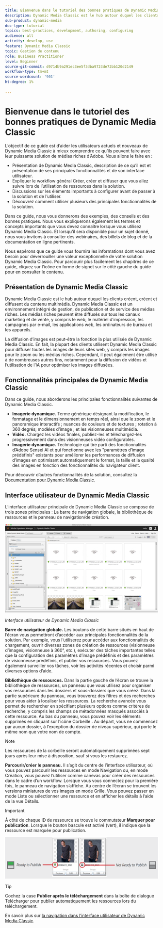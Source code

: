 ```yaml
---
title: Bienvenue dans le tutoriel des bonnes pratiques de Dynamic Media Classic
description: Dynamic Media Classic est le hub autour duquel les clients créent, créent et diffusent du contenu multimédia. Ce tutoriel sur les bonnes pratiques a été créé pour aider les utilisateurs actuels et nouveaux de Dynamic Media Classic à mieux comprendre ce qu’ils peuvent faire avec cette puissante solution de médias riches d’Adobe. Dans cette partie du tutoriel, vous découvrirez ce qu’est Dynamic Media Classic et examinerez brièvement ses principales fonctionnalités et son interface utilisateur.
sub-product: dynamic-media
doc-type: tutorial
topics: best-practices, development, authoring, configuring
audience: all
activity: develop, use
feature: Dynamic Media Classic
topic: Gestion de contenu
role: Business Practitioner
level: Beginner
source-git-commit: d9714b9a291ec3ee5f3dba9723de72bb120d2149
workflow-type: tm+mt
source-wordcount: '901'
ht-degree: 1%

---
```



# Bienvenue dans le tutoriel des bonnes pratiques de Dynamic Media Classic

L’objectif de ce guide est d’aider les utilisateurs actuels et nouveaux de Dynamic Media Classic à mieux comprendre ce qu’ils peuvent faire avec leur puissante solution de médias riches d’Adobe. Nous allons le faire en :

- Présentation de Dynamic Media Classic, description de ce qu’il est et présentation de ses principales fonctionnalités et de son interface utilisateur.
- Expliquer le workflow général Créer, créer et diffuser que vous allez suivre lors de l’utilisation de ressources dans la solution.
- Discussions sur les éléments importants à configurer avant de passer à la solution et de l’utiliser.
- Découvrez comment utiliser plusieurs des principales fonctionnalités de la solution.

Dans ce guide, nous vous donnerons des exemples, des conseils et des bonnes pratiques. Nous vous expliquerons également les termes et concepts importants que vous devez connaître lorsque vous utilisez Dynamic Media Classic. Et lorsqu’il sera disponible pour un sujet donné, nous vous invitons à consulter des webinaires, des billets de blog et de la documentation en ligne pertinents.

Nous espérons que ce guide vous fournira les informations dont vous avez besoin pour déverrouiller une valeur exceptionnelle de votre solution Dynamic Media Classic. Pour parcourir plus facilement les chapitres de ce guide, cliquez sur l’icône en forme de signet sur le côté gauche du guide pour en consulter le contenu.

## Présentation de Dynamic Media Classic

Dynamic Media Classic est le hub autour duquel les clients créent, créent et diffusent du contenu multimédia. Dynamic Media Classic est un environnement intégré de gestion, de publication et de service des médias riches. Les médias riches peuvent être diffusés sur tous les canaux marketing et de vente, y compris le web, le matériel d’impression, les campagnes par e-mail, les applications web, les ordinateurs de bureau et les appareils.

La diffusion d’images est peut-être la fonction la plus utilisée de Dynamic Media Classic. En fait, la plupart des clients utilisent Dynamic Media Classic pour diffuser toutes les images de leurs sites web, y compris les images pour le zoom ou les médias riches. Cependant, il peut également être utilisé à de nombreuses autres fins, notamment pour la diffusion de vidéos et l’utilisation de l’IA pour optimiser les images diffusées.

## Fonctionnalités principales de Dynamic Media Classic

Dans ce guide, nous aborderons les principales fonctionnalités suivantes de Dynamic Media Classic.

- **Imagerie dynamique.** Terme générique désignant la modification, le formatage et le dimensionnement en temps réel, ainsi que le zoom et le panoramique interactifs ; nuances de couleurs et de textures ; rotation à 360 degrés; modèles d’image ; et les visionneuses multimédia.
- **Vidéo.** Chargez les vidéos finales, publiez-les et téléchargez-les progressivement dans des visionneuses vidéo configurables.
- **Imagerie dynamique.** Technologie qui tire parti des fonctionnalités d’Adobe Sensei AI et qui fonctionne avec les &quot;paramètres d’image prédéfinis&quot; existants pour améliorer les performances de diffusion d’images en optimisant automatiquement le format, la taille et la qualité des images en fonction des fonctionnalités du navigateur client.

Pour découvrir d’autres fonctionnalités de la solution, consultez la [Documentation pour Dynamic Media Classic](https://docs.adobe.com/content/help/en/dynamic-media-classic/using/intro/introduction.html).

## Interface utilisateur de Dynamic Media Classic

L’interface utilisateur principale de Dynamic Media Classic se compose de trois zones principales : La barre de navigation globale, la bibliothèque de ressources et le panneau de navigation/de création.

![image](assets/overview/overview-dmc-ui-ew.png)

_Interface utilisateur de Dynamic Media Classic_

**Barre de navigation globale.** Les boutons de cette barre situés en haut de l’écran vous permettront d’accéder aux principales fonctionnalités de la solution. Par exemple, vous l’utiliserez pour accéder aux fonctionnalités de chargement, ouvrir diverses zones de création de ressources (visionneuse d’images, visionneuse à 360°, etc.), exécuter des tâches importantes telles que la configuration des paramètres d’image prédéfinis et des paramètres de visionneuse prédéfinis, et publier vos ressources. Vous pouvez également surveiller vos tâches, voir les activités récentes et choisir parmi diverses options d’aide.

**Bibliothèque de ressources.** Dans la partie gauche de l’écran se trouve la bibliothèque de ressources, un panneau que vous utilisez pour organiser vos ressources dans les dossiers et sous-dossiers que vous créez. Dans la partie supérieure du panneau, vous trouverez des filtres et des recherches pour vous aider à localiser les ressources. La recherche avancée vous permet de rechercher en spécifiant plusieurs options comme critères de recherche, y compris les champs de métadonnées masqués associés à cette ressource. Au bas du panneau, vous pouvez voir les éléments supprimés en cliquant sur l’icône Corbeille . Au départ, vous ne commencez par aucun dossier, à l’exception du dossier de niveau supérieur, qui porte le même nom que votre nom de compte.

>[!NOTE]
>
>Les ressources de la corbeille seront automatiquement supprimées sept jours après leur mise à disposition, sauf si vous les restaurez.

**Parcourir/créer le panneau.** Il s’agit du centre de l’interface utilisateur, où vous pouvez parcourir les ressources en mode Navigation ou, en mode Création, vous pouvez l’utiliser comme canevas pour créer des ressources dans le cadre d’un workflow. Lorsque vous vous connectez pour la première fois, le panneau de navigation s’affiche. Au centre de l’écran se trouvent les versions miniatures de vos images en mode Grille. Vous pouvez passer en mode Liste ou sélectionner une ressource et en afficher les détails à l’aide de la vue Détails.

>[!IMPORTANT]
>
>À côté de chaque ID de ressource se trouve le commutateur **Marquer pour publication**. Lorsque le bouton bascule est activé (vert), il indique que la ressource est marquée pour publication.

![image](assets/overview/overview-mark-for-publish.png)

>[!TIP]
>
>Cochez la case **Publier après le téléchargement** dans la boîte de dialogue Télécharger pour publier automatiquement les ressources lors du téléchargement.

En savoir plus sur [la navigation dans l’interface utilisateur de Dynamic Media Classic](https://docs.adobe.com/content/help/en/dynamic-media-classic/using/getting-started/navigation-basics.html).
